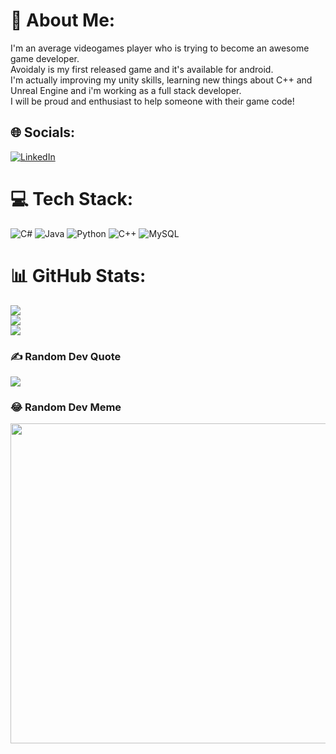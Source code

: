 # 💫 About Me:
I'm an average videogames player who is trying to become an awesome game developer.<br>Avoidaly is my first released game and it's available for android. <br>I'm actually improving my unity skills, learning new things about C++ and Unreal Engine and i'm working as a full stack developer.<br>I will be proud and enthusiast to help someone with their game code!<br>


## 🌐 Socials:
[![LinkedIn](https://img.shields.io/badge/LinkedIn-%230077B5.svg?logo=linkedin&logoColor=white)](https://linkedin.com/in/Francesco-Mauto) 

# 💻 Tech Stack:
![C#](https://img.shields.io/badge/c%23-%23239120.svg?style=for-the-badge&logo=c-sharp&logoColor=white) ![Java](https://img.shields.io/badge/java-%23ED8B00.svg?style=for-the-badge&logo=java&logoColor=white) ![Python](https://img.shields.io/badge/python-3670A0?style=for-the-badge&logo=python&logoColor=ffdd54) ![C++](https://img.shields.io/badge/c++-%2300599C.svg?style=for-the-badge&logo=c%2B%2B&logoColor=white) ![MySQL](https://img.shields.io/badge/mysql-%2300f.svg?style=for-the-badge&logo=mysql&logoColor=white)
# 📊 GitHub Stats:
![](https://github-readme-stats.vercel.app/api?username=FrankGameDev&theme=dark&hide_border=true&include_all_commits=false&count_private=false)<br/>
![](https://github-readme-streak-stats.herokuapp.com/?user=FrankGameDev&theme=dark&hide_border=true)<br/>
![](https://github-readme-stats.vercel.app/api/top-langs/?username=FrankGameDev&theme=dark&hide_border=true&include_all_commits=false&count_private=false&layout=compact)

### ✍️ Random Dev Quote
![](https://quotes-github-readme.vercel.app/api?type=horizontal&theme=radical)

### 😂 Random Dev Meme
<img src="https://random-memer.herokuapp.com/" width="512px"/>
